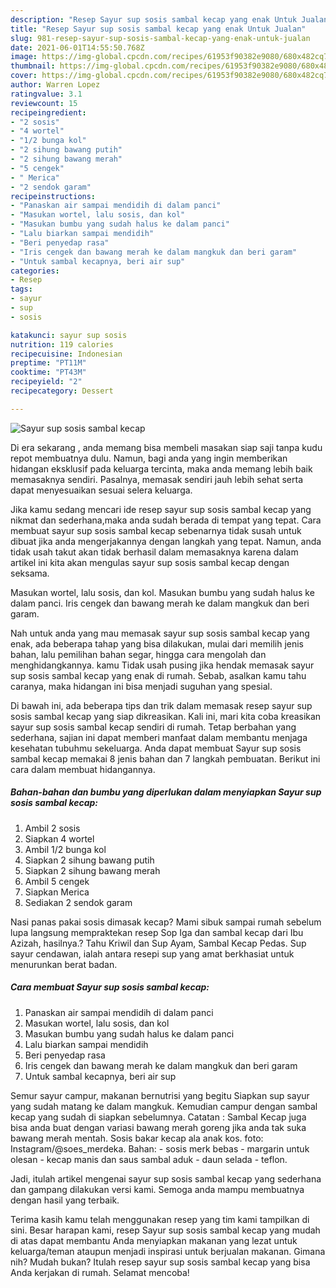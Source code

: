 ```yaml
---
description: "Resep Sayur sup sosis sambal kecap yang enak Untuk Jualan"
title: "Resep Sayur sup sosis sambal kecap yang enak Untuk Jualan"
slug: 981-resep-sayur-sup-sosis-sambal-kecap-yang-enak-untuk-jualan
date: 2021-06-01T14:55:50.768Z
image: https://img-global.cpcdn.com/recipes/61953f90382e9080/680x482cq70/sayur-sup-sosis-sambal-kecap-foto-resep-utama.jpg
thumbnail: https://img-global.cpcdn.com/recipes/61953f90382e9080/680x482cq70/sayur-sup-sosis-sambal-kecap-foto-resep-utama.jpg
cover: https://img-global.cpcdn.com/recipes/61953f90382e9080/680x482cq70/sayur-sup-sosis-sambal-kecap-foto-resep-utama.jpg
author: Warren Lopez
ratingvalue: 3.1
reviewcount: 15
recipeingredient:
- "2 sosis"
- "4 wortel"
- "1/2 bunga kol"
- "2 sihung bawang putih"
- "2 sihung bawang merah"
- "5 cengek"
- " Merica"
- "2 sendok garam"
recipeinstructions:
- "Panaskan air sampai mendidih di dalam panci"
- "Masukan wortel, lalu sosis, dan kol"
- "Masukan bumbu yang sudah halus ke dalam panci"
- "Lalu biarkan sampai mendidih"
- "Beri penyedap rasa"
- "Iris cengek dan bawang merah ke dalam mangkuk dan beri garam"
- "Untuk sambal kecapnya, beri air sup"
categories:
- Resep
tags:
- sayur
- sup
- sosis

katakunci: sayur sup sosis 
nutrition: 119 calories
recipecuisine: Indonesian
preptime: "PT11M"
cooktime: "PT43M"
recipeyield: "2"
recipecategory: Dessert

---
```



![Sayur sup sosis sambal kecap](https://img-global.cpcdn.com/recipes/61953f90382e9080/680x482cq70/sayur-sup-sosis-sambal-kecap-foto-resep-utama.jpg)

Di era  sekarang , anda memang bisa membeli masakan siap saji tanpa kudu repot membuatnya dulu. Namun, bagi anda yang ingin memberikan hidangan eksklusif pada keluarga tercinta, maka anda memang lebih baik memasaknya sendiri. Pasalnya, memasak sendiri jauh lebih sehat serta dapat menyesuaikan sesuai selera keluarga.

Jika kamu sedang mencari ide resep sayur sup sosis sambal kecap yang nikmat dan sederhana,maka anda sudah berada di tempat yang tepat. Cara membuat sayur sup sosis sambal kecap  sebenarnya tidak susah untuk dibuat jika anda mengerjakannya dengan langkah yang tepat. Namun, anda tidak usah takut akan tidak berhasil dalam memasaknya 
karena dalam artikel ini kita akan mengulas sayur sup sosis sambal kecap dengan seksama.  

Masukan wortel, lalu sosis, dan kol. Masukan bumbu yang sudah halus ke dalam panci. Iris cengek dan bawang merah ke dalam mangkuk dan beri garam.

Nah untuk anda yang mau memasak sayur sup sosis sambal kecap yang enak, ada beberapa tahap yang bisa dilakukan, mulai dari memilih jenis bahan, lalu pemilihan bahan segar, hingga cara mengolah dan menghidangkannya. kamu Tidak usah pusing jika hendak memasak sayur sup sosis sambal kecap yang enak di rumah. Sebab, asalkan kamu  tahu caranya, maka hidangan ini bisa menjadi suguhan yang spesial.

Di bawah ini, ada beberapa tips dan trik dalam memasak resep sayur sup sosis sambal kecap yang siap dikreasikan. Kali ini, mari kita coba kreasikan sayur sup sosis sambal kecap sendiri di rumah. Tetap berbahan yang sederhana, sajian ini dapat memberi manfaat dalam membantu menjaga kesehatan tubuhmu sekeluarga. Anda dapat membuat Sayur sup sosis sambal kecap memakai 8 jenis bahan dan 7 langkah pembuatan. Berikut ini cara dalam membuat hidangannya.

<!--inarticleads1-->

##### Bahan-bahan dan bumbu yang diperlukan dalam menyiapkan Sayur sup sosis sambal kecap:

1. Ambil 2 sosis
1. Siapkan 4 wortel
1. Ambil 1/2 bunga kol
1. Siapkan 2 sihung bawang putih
1. Siapkan 2 sihung bawang merah
1. Ambil 5 cengek
1. Siapkan  Merica
1. Sediakan 2 sendok garam


Nasi panas pakai sosis dimasak kecap? Mami sibuk sampai rumah sebelum lupa langsung mempraktekan resep Sop Iga dan sambal kecap dari Ibu Azizah, hasilnya.? Tahu Kriwil dan Sup Ayam, Sambal Kecap Pedas. Sup sayur cendawan, ialah antara resepi sup yang amat berkhasiat untuk menurunkan berat badan. 

<!--inarticleads2-->

##### Cara membuat Sayur sup sosis sambal kecap:

1. Panaskan air sampai mendidih di dalam panci
1. Masukan wortel, lalu sosis, dan kol
1. Masukan bumbu yang sudah halus ke dalam panci
1. Lalu biarkan sampai mendidih
1. Beri penyedap rasa
1. Iris cengek dan bawang merah ke dalam mangkuk dan beri garam
1. Untuk sambal kecapnya, beri air sup


Semur sayur campur, makanan bernutrisi yang begitu Siapkan sup sayur yang sudah matang ke dalam mangkuk. Kemudian campur dengan sambal kecap yang sudah di siapkan sebelumnya. Catatan : Sambal Kecap juga bisa anda buat dengan variasi bawang merah goreng jika anda tak suka bawang merah mentah. Sosis bakar kecap ala anak kos. foto: Instagram/@soes_merdeka. Bahan: - sosis merk bebas - margarin untuk olesan - kecap manis dan saus sambal aduk - daun selada - teflon. 

Jadi, itulah artikel mengenai  sayur sup sosis sambal kecap  yang sederhana dan gampang dilakukan versi kami. Semoga anda mampu membuatnya dengan hasil yang terbaik. 

Terima kasih kamu telah menggunakan resep yang tim kami tampilkan di sini. Besar harapan kami, resep  Sayur sup sosis sambal kecap yang mudah di atas dapat membantu Anda menyiapkan makanan yang lezat untuk keluarga/teman ataupun menjadi inspirasi untuk berjualan makanan. Gimana nih? Mudah bukan? Itulah resep sayur sup sosis sambal kecap yang bisa Anda kerjakan di rumah. Selamat mencoba!

